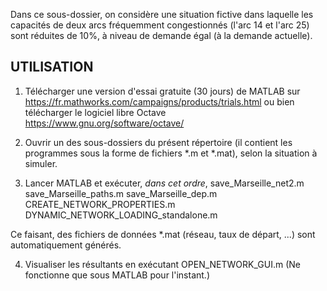 Dans ce sous-dossier, on considère une situation fictive dans laquelle les capacités de deux arcs fréquemment congestionnés (l'arc 14 et l'arc 25) sont réduites de 10%, à niveau de demande égal (à la demande actuelle).



UTILISATION
-----------------------------------------
1. Télécharger une version d'essai gratuite (30 jours) de MATLAB sur
https://fr.mathworks.com/campaigns/products/trials.html
ou bien télécharger le logiciel libre Octave 
https://www.gnu.org/software/octave/

2. Ouvrir un des sous-dossiers du présent répertoire (il contient les programmes sous la forme de fichiers *.m et *.mat), selon la situation à simuler.

3. Lancer MATLAB et exécuter, *dans cet ordre*,
save_Marseille_net2.m
save_Marseille_paths.m
save_Marseille_dep.m
CREATE_NETWORK_PROPERTIES.m
DYNAMIC_NETWORK_LOADING_standalone.m

Ce faisant, des fichiers de données *.mat (réseau, taux de départ, ...) sont automatiquement générés.

4. Visualiser les résultants en exécutant
OPEN_NETWORK_GUI.m
(Ne fonctionne que sous MATLAB pour l'instant.)
